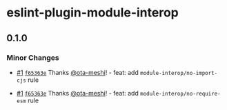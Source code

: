 # eslint-plugin-module-interop

## 0.1.0

### Minor Changes

- [#1](https://github.com/ota-meshi/eslint-plugin-module-interop/pull/1) [`f65363e`](https://github.com/ota-meshi/eslint-plugin-module-interop/commit/f65363ee422bedacd02a12fd50c86ddd21dd3e3b) Thanks [@ota-meshi](https://github.com/ota-meshi)! - feat: add `module-interop/no-import-cjs` rule

- [#1](https://github.com/ota-meshi/eslint-plugin-module-interop/pull/1) [`f65363e`](https://github.com/ota-meshi/eslint-plugin-module-interop/commit/f65363ee422bedacd02a12fd50c86ddd21dd3e3b) Thanks [@ota-meshi](https://github.com/ota-meshi)! - feat: add `module-interop/no-require-esm` rule
